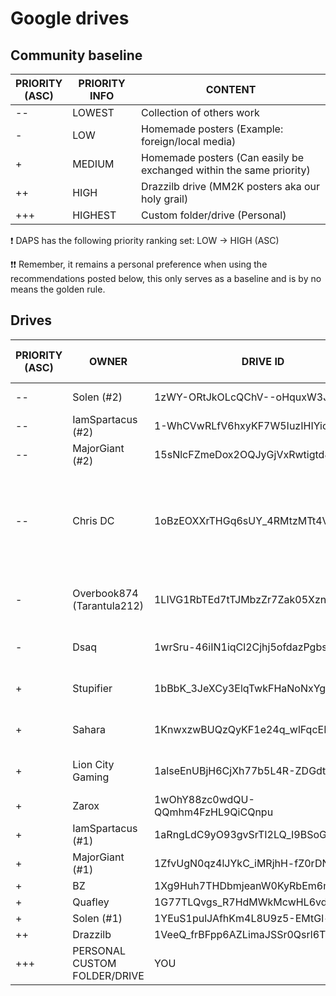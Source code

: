 # Google drives

## Community baseline

| PRIORITY <br /> (ASC) | PRIORITY INFO | CONTENT |
|--- | --- | --- |
| --  | LOWEST | Collection of others work |
| -  | LOW | Homemade posters (Example: foreign/local media) |
| +  | MEDIUM | Homemade posters (Can easily be exchanged within the same priority) |
| ++  | HIGH | Drazzilb drive (MM2K posters aka our holy grail) |
| +++  | HIGHEST | Custom folder/drive (Personal) |

❗ DAPS has the following priority ranking set: LOW -> HIGH (ASC)

❗❗ Remember, it remains a personal preference when using the recommendations posted below, this only serves as a baseline and is by no means the golden rule.

## Drives

| PRIORITY <br /> (ASC) | OWNER | DRIVE ID | CONTENT | ACKNOWLEDGED <br /> & OWNER FEEDBACK |
|--- | --- | --- | --- | --- |
| -- | Solen (#2)| 1zWY-ORtJkOLcQChV--oHquxW3JCow1zm | Collection of others work |❔|
| -- | IamSpartacus (#2) | 1-WhCVwRLfV6hxyKF7W5IuzIHIYicCdAv | Collection of others work |:white_check_mark:|
| -- | MajorGiant (#2) | 15sNlcFZmeDox2OQJyGjVxRwtigtd82Ru | Collection of others work | :white_check_mark: |
| -- | Chris DC | 1oBzEOXXrTHGq6sUY_4RMtzMTt4VHyeJp | Collection of others work | :white_check_mark: <br /> <li>Homemade</li> <br /> <li>Personal favorites</li> <br /> <li>Collection of others</li> | 
| - | Overbook874 (Tarantula212)| 1LIVG1RbTEd7tTJMbzZr7Zak05XznLFia | Homemade <br /> (Mostly Bollywood/Indian media) | ❔ | 
| - | Dsaq| 1wrSru-46iIN1iqCl2Cjhj5ofdazPgbsz | Homemade <br /> (Mostly Dutch media) | ❔ | 
| + | Stupifier | 1bBbK_3JeXCy3ElqTwkFHaNoNxYgqtLug | Homemade | :white_check_mark: <br /> To be placed as low as possible | 
| + | Sahara | 1KnwxzwBUQzQyKF1e24q_wlFqcER9xYHM | Homemade | :white_check_mark: <br /> +1 rank with Stupifier | 
| + | Lion City Gaming | 1alseEnUBjH6CjXh77b5L4R-ZDGdtOMFr | Homemade | :white_check_mark: <br /> +1 rank with Sahara | 
| + | Zarox | 1wOhY88zc0wdQU-QQmhm4FzHL9QiCQnpu | Homemade | :white_check_mark: <br /> [TPDB](https://theposterdb.com/user/zarox) |
| + | IamSpartacus (#1) | 1aRngLdC9yO93gvSrTI2LQ_I9BSoGD-7o | Homemade | :white_check_mark: |
| + | MajorGiant (#1) | 1ZfvUgN0qz4lJYkC_iMRjhH-fZ0rDN_Yu | Homemade | :white_check_mark: | 
| + | BZ | 1Xg9Huh7THDbmjeanW0KyRbEm6mGn_jm8 | Homemade | :white_check_mark: | 
| + | Quafley | 1G77TLQvgs_R7HdMWkMcwHL6vd_96cMp7 | Unknown | ❔ |
| + | Solen (#1)| 1YEuS1pulJAfhKm4L8U9z5-EMtGl-d2s7| Homemade | ❔ |
| ++ | Drazzilb | 1VeeQ_frBFpp6AZLimaJSSr0Qsrl6Tb7z | MM2K | :white_check_mark: |
| +++ | PERSONAL CUSTOM FOLDER/DRIVE | YOU | PERSONAL |  | :white_check_mark: |
